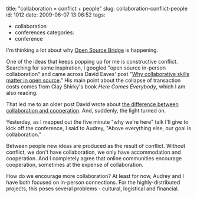 title: "collaboration = conflict + people"
slug: collaboration-conflict-people
id: 1012
date: 2009-06-07 13:06:52
tags: 
- collaboration
- conferences
categories: 
- conference

I'm thinking a lot about why [Open Source Bridge](http://opensourcebridge.org) is happening.

One of the ideas that keeps popping up for me is constructive conflict. Searching for some inspiration, I googled "open source in-person collaboration" and came across David Eaves' post "[Why collaborative skills matter in open source](http://eaves.ca/2009/05/26/why-collaborative-skills-matter-in-open-source/)."  His main point about the collapse of transaction costs comes from Clay Shirky's book _Here Comes Everybody_, which I am also reading.

That led me to an older post David wrote about [the difference between collaboration and cooperation](http://eaves.ca/2007/02/05/wikis-and-open-source-collaborative-or-cooperative/). And, suddenly, the light turned on. 

Yesterday, as I mapped out the five minute "why we're here" talk I'll give to kick off the conference, I said to Audrey, "Above everything else, our goal is collaboration."

Between people new ideas are produced as the result of conflict. Without conflict, we don't have collaboration, we only have accommodation and cooperation. And I completely agree that online communities encourage cooperation, sometimes at the expense of collaboration.  

How do we encourage more collaboration? At least for now, Audrey and I have both focused on in-person connections. For the highly-distributed projects, this poses several problems - cultural, logistical and financial.
